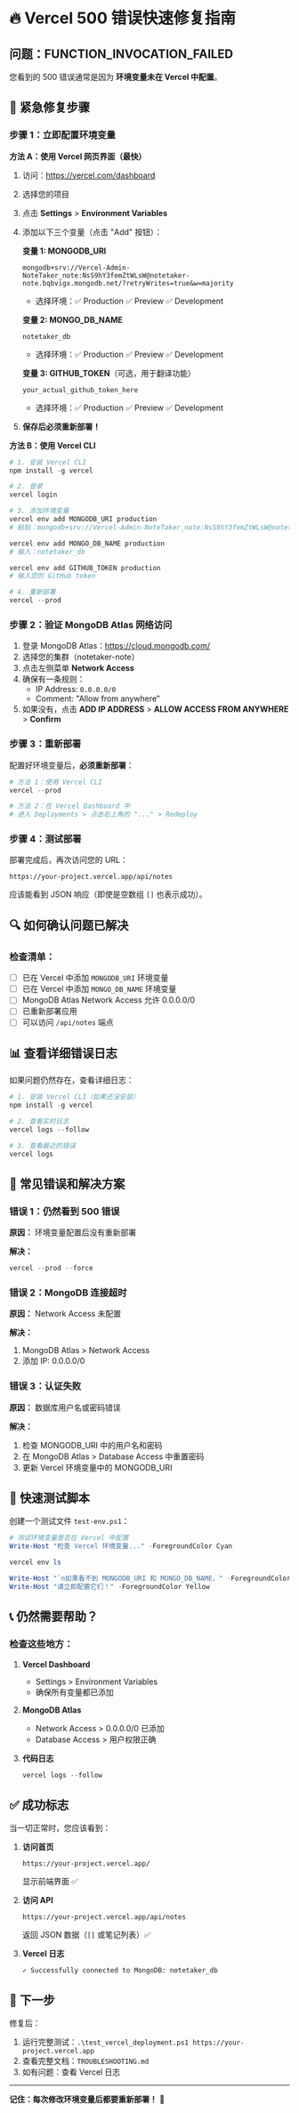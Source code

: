 # 🔥 Vercel 500 错误快速修复指南

## 问题：FUNCTION_INVOCATION_FAILED

您看到的 500 错误通常是因为 **环境变量未在 Vercel 中配置**。

## 🚨 紧急修复步骤

### 步骤 1：立即配置环境变量

**方法 A：使用 Vercel 网页界面（最快）**

1. 访问：https://vercel.com/dashboard
2. 选择您的项目
3. 点击 **Settings** > **Environment Variables**
4. 添加以下三个变量（点击 "Add" 按钮）：

   **变量 1: MONGODB_URI**
   ```
   mongodb+srv://Vercel-Admin-NoteTaker_note:NsS9hY3femZtWLsW@notetaker-note.bqbvigx.mongodb.net/?retryWrites=true&w=majority
   ```
   - 选择环境：✅ Production ✅ Preview ✅ Development

   **变量 2: MONGO_DB_NAME**
   ```
   notetaker_db
   ```
   - 选择环境：✅ Production ✅ Preview ✅ Development

   **变量 3: GITHUB_TOKEN**（可选，用于翻译功能）
   ```
   your_actual_github_token_here
   ```
   - 选择环境：✅ Production ✅ Preview ✅ Development

5. **保存后必须重新部署！**

**方法 B：使用 Vercel CLI**

```powershell
# 1. 安装 Vercel CLI
npm install -g vercel

# 2. 登录
vercel login

# 3. 添加环境变量
vercel env add MONGODB_URI production
# 粘贴：mongodb+srv://Vercel-Admin-NoteTaker_note:NsS9hY3femZtWLsW@notetaker-note.bqbvigx.mongodb.net/?retryWrites=true&w=majority

vercel env add MONGO_DB_NAME production
# 输入：notetaker_db

vercel env add GITHUB_TOKEN production
# 输入您的 GitHub token

# 4. 重新部署
vercel --prod
```

### 步骤 2：验证 MongoDB Atlas 网络访问

1. 登录 MongoDB Atlas：https://cloud.mongodb.com/
2. 选择您的集群（notetaker-note）
3. 点击左侧菜单 **Network Access**
4. 确保有一条规则：
   - IP Address: `0.0.0.0/0`
   - Comment: "Allow from anywhere"
5. 如果没有，点击 **ADD IP ADDRESS** > **ALLOW ACCESS FROM ANYWHERE** > **Confirm**

### 步骤 3：重新部署

配置好环境变量后，**必须重新部署**：

```powershell
# 方法 1：使用 Vercel CLI
vercel --prod

# 方法 2：在 Vercel Dashboard 中
# 进入 Deployments > 点击右上角的 "..." > Redeploy
```

### 步骤 4：测试部署

部署完成后，再次访问您的 URL：

```
https://your-project.vercel.app/api/notes
```

应该能看到 JSON 响应（即使是空数组 `[]` 也表示成功）。

## 🔍 如何确认问题已解决

### 检查清单：

- [ ] 已在 Vercel 中添加 `MONGODB_URI` 环境变量
- [ ] 已在 Vercel 中添加 `MONGO_DB_NAME` 环境变量
- [ ] MongoDB Atlas Network Access 允许 0.0.0.0/0
- [ ] 已重新部署应用
- [ ] 可以访问 `/api/notes` 端点

## 📊 查看详细错误日志

如果问题仍然存在，查看详细日志：

```powershell
# 1. 安装 Vercel CLI（如果还没安装）
npm install -g vercel

# 2. 查看实时日志
vercel logs --follow

# 3. 查看最近的错误
vercel logs
```

## 🐛 常见错误和解决方案

### 错误 1：仍然看到 500 错误

**原因：** 环境变量配置后没有重新部署

**解决：**
```powershell
vercel --prod --force
```

### 错误 2：MongoDB 连接超时

**原因：** Network Access 未配置

**解决：**
1. MongoDB Atlas > Network Access
2. 添加 IP: 0.0.0.0/0

### 错误 3：认证失败

**原因：** 数据库用户名或密码错误

**解决：**
1. 检查 MONGODB_URI 中的用户名和密码
2. 在 MongoDB Atlas > Database Access 中重置密码
3. 更新 Vercel 环境变量中的 MONGODB_URI

## 🎯 快速测试脚本

创建一个测试文件 `test-env.ps1`：

```powershell
# 测试环境变量是否在 Vercel 中配置
Write-Host "检查 Vercel 环境变量..." -ForegroundColor Cyan

vercel env ls

Write-Host "`n如果看不到 MONGODB_URI 和 MONGO_DB_NAME，" -ForegroundColor Yellow
Write-Host "请立即配置它们！" -ForegroundColor Yellow
```

## 📞 仍然需要帮助？

### 检查这些地方：

1. **Vercel Dashboard**
   - Settings > Environment Variables
   - 确保所有变量都已添加

2. **MongoDB Atlas**
   - Network Access > 0.0.0.0/0 已添加
   - Database Access > 用户权限正确

3. **代码日志**
   ```powershell
   vercel logs --follow
   ```

## ✅ 成功标志

当一切正常时，您应该看到：

1. **访问首页**
   ```
   https://your-project.vercel.app/
   ```
   显示前端界面 ✅

2. **访问 API**
   ```
   https://your-project.vercel.app/api/notes
   ```
   返回 JSON 数据（`[]` 或笔记列表）✅

3. **Vercel 日志**
   ```
   ✓ Successfully connected to MongoDB: notetaker_db
   ```

## 🚀 下一步

修复后：
1. 运行完整测试：`.\test_vercel_deployment.ps1 https://your-project.vercel.app`
2. 查看完整文档：`TROUBLESHOOTING.md`
3. 如有问题：查看 Vercel 日志

---

**记住：每次修改环境变量后都要重新部署！** 🔄
